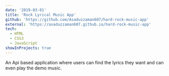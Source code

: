 ```yaml
---
date: '2019-03-01'
title: 'Rock Lyrical Music App'
github: 'https://github.com/Asaduzzaman607/hard-rock-music-app'
external: 'https://asaduzzaman607.github.io/hard-rock-music-app'
tech:
  - HTML
  - CSS3
  - JavaScript
showInProjects: true
---
```


An Api based application where users can find the lyrics they want and can even play the demo music.
